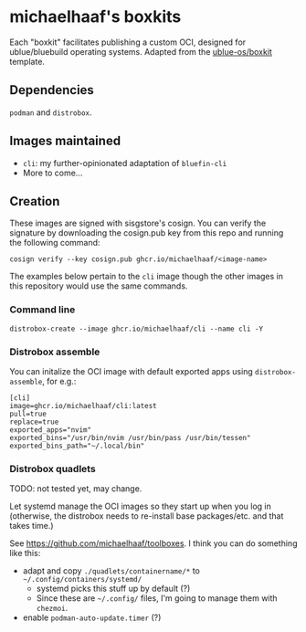 # michaelhaaf's boxkits

Each "boxkit" facilitates publishing a custom OCI, designed for ublue/bluebuild operating systems. Adapted from the [ublue-os/boxkit](https://github.com/ublue-os/boxkit) template.

## Dependencies

`podman` and `distrobox`.

## Images maintained

- `cli`: my further-opinionated adaptation of `bluefin-cli`
- More to come...

## Creation

These images are signed with sisgstore's cosign. You can verify the signature by downloading the cosign.pub key from this repo and running the following command:

`cosign verify --key cosign.pub ghcr.io/michaelhaaf/<image-name>`

The examples below pertain to the `cli` image though the other images in this repository would use the same commands.

### Command line

`distrobox-create --image ghcr.io/michaelhaaf/cli --name cli -Y`

### Distrobox assemble

You can initalize the OCI image with default exported apps using `distrobox-assemble`, for e.g.:

```
[cli]
image=ghcr.io/michaelhaaf/cli:latest
pull=true
replace=true
exported_apps="nvim"
exported_bins="/usr/bin/nvim /usr/bin/pass /usr/bin/tessen"
exported_bins_path="~/.local/bin"
```

### Distrobox quadlets

TODO: not tested yet, may change.

Let systemd manage the OCI images so they start up when you log in (otherwise, the distrobox needs to re-install base packages/etc. and that takes time.)

See https://github.com/michaelhaaf/toolboxes. I think you can do something like this:

- adapt and copy `./quadlets/containername/*` to `~/.config/containers/systemd/`
  - systemd picks this stuff up by default (?)
  - Since these are `~/.config/` files, I'm going to manage them with `chezmoi`.
- enable `podman-auto-update.timer` (?)
